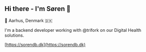 ## Hi there - I'm Søren 👋  

📍 Aarhus, Denmark 🇩🇰  

I'm a backend developer working with @trifork on our Digital Health solutions.  

[https://sorendb.dk](https://sorendb.dk)  

